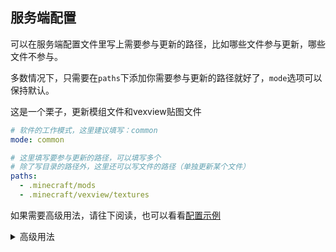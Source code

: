 ## 服务端配置

可以在服务端配置文件里写上需要参与更新的路径，比如哪些文件参与更新，哪些文件不参与。

多数情况下，只需要在`paths`下添加你需要参与更新的路径就好了，`mode`选项可以保持默认。

这是一个栗子，更新模组文件和vexview贴图文件

```yaml
# 软件的工作模式，这里建议填写：common
mode: common

# 这里填写要参与更新的路径，可以填写多个
# 除了写目录的路径外，这里还可以写文件的路径（单独更新某个文件）
paths:
  - .minecraft/mods
  - .minecraft/vexview/textures
```

如果需要高级用法，请往下阅读，也可以看看[配置示例](服务端配置文件示例.md)

<details>
<summary>高级用法</summary>

### 工作模式

目前仅支持common和exist这两种模式，不建议使用exist模式，在后续的版本中，exist模式可能会被移除。

- **common**模式下：路径匹配的文件会被**更新**，没有匹配的不会进行任何操作
- **exist**模式下：路径匹配的文件会被直接**删除**，没有匹配会**正常地**进行更新

`common`是一个通用的模式，只有在`paths`中列出文件会被更新，适合大多数场景

`exist`是一个特殊的模式，**只会更新存在于服务端的全部文件**，其它文件不会进行任何操作，除非是路径**被匹配时**，文件会被删除！

### 正则匹配

除了使用普通写法以外，还可以使用正则写法更精准地控制文件更新，比如实现通配符或者排除指定文件/目录。

只需要在路径最前面加上一个`@`符号就好了，加上`@`符号表明这是一条正则表达式，而不是普通路径

下面是一个栗子，它只更新mods下的所有.jar文件（非.jar结尾的文件通常是某个模组的依赖库，并不需要参与到更新当中）

```yaml
mode: common
paths:
  - '@\.minecraft/mods/[^/]+\.jar'
```

如果你喜欢，正则写法也可以和普通写法混合使用

```yaml
mode: common
paths:
  - '@\.minecraft/mods/[^/]+\.jar'
  - .minecraft/saves
```

推荐用这个小工具来调试正则表达式：https://tool.lu/regex/

需要注意的地方：

1. 请注意半角点`.` 的转义和正则本身的一些转义字符的影响
2. 路径分隔符统一用正斜线`/`表示。不要以`./`开头，也不要以`/`结尾
3. 加上@后，记得使用单/双引号包裹当前的值（不然会出现解析错误）
4. PHP服务端需要将所有单反斜线`\`替换成双反斜线`\\`(否则可能会出现解析错误)

</details>
